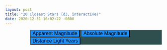 ```yaml
---
layout: post
title: "20 Closest Stars (d3, interactive)"
date: 2020-12-31 16:02:22 -0800
---
```


<html>

<head>
		<meta charset="UTF-8"/>
		<meta name='viewport' path1tent='width=device-width,initial-scale=1.0'/>
		<title>20 Closest Stars</title>
    <style>
body {
  color: lightgray;
  width: 800px;
  font-family:Arial, Helvetica, sans-serif
  }
.controls {
  margin-left: 80px;
  background-color: darkslategray
}
.initial-content {
  background-color: darkslategray
}
button {
  background-color: dodgerblue;
  font-family:Arial, Helvetica, sans-serif;
  font-size: 16px
}
g {
  font-size: 13px
}
    </style>
		<script src='https://d3js.org/d3.v6.min.js'></script>
		<!--<script src='C:\AllThingsData\Projects\d3\Source\v6\d3.min.js'></script>-->
	</head>
  <body>
    <!-- Chart container -->
    <div class='bar-chart-container'></div>

  <!-- Controls -->
  <div class='controls'>
      <button data-name='Apparent Magnitude'>Apparent Magnitude</button>
      <button data-name='Absolute Magnitude'>Absolute Magnitude</button>
      <button data-name='Distance Light Years'>Distance Light Years</button>
    </div>
     <!-- Javascript logic -->
     <script>
     var data = [
  {
    "Name": "Deneb",
    "Astronomical Name": "Alpha Cygni",
    "Apparent Magnitude": 1.25,
    "Absolute Magnitude": -8.73,
 "Distance Light Years": 1467
  },
 {
   "Name": "Rigel",
   "Astronomical Name": "Beta Orionis",
   "Apparent Magnitude": 0.18,
   "Absolute Magnitude": -6.69,
"Distance Light Years": 773
 },
 {
   "Name": "Antares",
   "Astronomical Name": "Alpha Scorpii",
   "Apparent Magnitude": 1.06,
   "Absolute Magnitude": -5.28,
"Distance Light Years": 604
 },
 {
   "Name": "Hadar",
   "Astronomical Name": "Beta Centauri",
   "Apparent Magnitude": 0.61,
   "Absolute Magnitude": -5.42,
"Distance Light Years": 526
 },
 {
   "Name": "Betelgeuse",
   "Astronomical Name": "Alpha Orionis",
   "Apparent Magnitude": 0.45,
   "Absolute Magnitude": -5.14,
"Distance Light Years": 522
 },
{
   "Name": "Mimosa",
   "Astronomical Name": "Beta Crucis",
   "Apparent Magnitude": 1.25,
   "Absolute Magnitude": -3.92,
"Distance Light Years": 352
 },
 {
   "Name": "Acrux",
   "Astronomical Name": "Alpha Crucis",
   "Apparent Magnitude": 0.77,
   "Absolute Magnitude": -4.19,
"Distance Light Years": 321
 },
 {
   "Name": "Canopus",
   "Astronomical Name": "Alpha Carinae",
   "Apparent Magnitude": -0.62,
   "Absolute Magnitude": -5.53,
"Distance Light Years": 313
 },
 {
   "Name": "Spica",
   "Astronomical Name": "Alpha Virginis",
   "Apparent Magnitude": 0.98,
   "Absolute Magnitude": -3.55,
"Distance Light Years": 262
 },
 {
   "Name": "Achernar",
   "Astronomical Name": "Alpha Eridani",
   "Apparent Magnitude": 0.45,
   "Absolute Magnitude": -2.77,
"Distance Light Years": 144
 },
 {
   "Name": "Aldebaran",
   "Astronomical Name": "Alpha Tauri",
   "Apparent Magnitude": 0.87,
   "Absolute Magnitude": -0.63,
"Distance Light Years": 65
 },
 {
   "Name": "Capella",
   "Astronomical Name": "Alpha Aurigae",
   "Apparent Magnitude": 0.08,
   "Absolute Magnitude": -0.48,
"Distance Light Years": 42
 },
 {
   "Name": "Arcturus",
   "Astronomical Name": "Alpha Bootis",
   "Apparent Magnitude": -0.05,
   "Absolute Magnitude": -0.31,
"Distance Light Years": 37
 },
 {
   "Name": "Pollux",
   "Astronomical Name": "Beta Geminorum",
   "Apparent Magnitude": 1.16,
   "Absolute Magnitude": 1.09,
"Distance Light Years": 34
 },
 {
   "Name": "Vega",
   "Astronomical Name": "Alpha Lyrae",
   "Apparent Magnitude": 0.03,
   "Absolute Magnitude": 0.58,
"Distance Light Years": 25
 },
 {
   "Name": "Fomalhaut",
   "Astronomical Name": "Alpha Piscis Austrini",
   "Apparent Magnitude": 1.17,
   "Absolute Magnitude": 1.74,
"Distance Light Years": 25
 },
 {
   "Name": "Altair",
   "Astronomical Name": "Alpha Aquilae",
   "Apparent Magnitude": 0.76,
   "Absolute Magnitude": 2.2,
"Distance Light Years": 17
 },
 {
   "Name": "Procyon",
   "Astronomical Name": "Alpha Canis Minoris",
   "Apparent Magnitude": 0.4,
   "Absolute Magnitude": 2.68,
"Distance Light Years": 11
 },
  {
   "Name": "Sirius",
   "Astronomical Name": "Alpha Canis Majoris",
   "Apparent Magnitude": -1.44,
   "Absolute Magnitude": 1.45,
"Distance Light Years": 9
 },
 {
   "Name": "Alpha Centauri",
   "Astronomical Name": "Rigel Kentaurus",
   "Apparent Magnitude": -0.01,
   "Absolute Magnitude": 4.34,
"Distance Light Years": 4
 }
 ]
// Main function.
  let metric = 'Distance Light Years';
  // Click handler.
  function click() {
    metric = this.dataset.name;
    const updatedData = data
    .sort((a, b) => b[metric] - a[metric]);
    update(updatedData);
  }
  // General Update Pattern.
  function update(data) {
    // Update scales.
    const mmin = d3.min(data, d => d[metric]);
    const mmax = d3.max(data, d => d[metric]);
    xScale.domain([mmin < 0 ? 1.1 * mmin : -10, mmax]);
    yScale.domain(data.map(d => d.Name));
    // Set up transition.
    const dur = 1000;
    const t = d3.transition().duration(dur);
    // Update bars.
    bars
      .selectAll('.bar')
      .data(data, d => d.Name)
      .join(
        enter => {
          enter
            .append('rect')
            .attr('class', 'bar')
            .attr('y', d => yScale(d.Name))
            .attr('height', yScale.bandwidth())
            .style('fill', 'dodgerblue')
            .transition(t)
            .delay((d, i) => i * 20)
            .attr('width', d => xScale(d[metric]))
            .style('fill', 'dodgerblue');
        },
         update => {
          update
            .transition(t)
            .delay((d, i) => i * 20)
            .attr('y', d => yScale(d.Name))
            .attr('width', d => xScale(d[metric]));
        },
       exit => {
          exit
            .transition()
            .duration(dur / 2)
            .style('fill-opacity', 0)
            .remove();
        }
      );
    // Update Axes.
    xAxisDraw.transition(t).call(xAxis.scale(xScale));
    yAxisDraw.transition(t).call(yAxis.scale(yScale));
    yAxisDraw.selectAll('text').attr('dx', '-0.6em');
    // Update header.
    headline.text(`${metric}`)
            .style('fill','lightgray' );
  }
  // Margin convention.
  const margin = { top: 80, right: 40, bottom: 40, left: 100 };
  const width = 600 - margin.right - margin.left;
  const height = 500 - margin.top - margin.bottom;
  // Scales.
  const xScale = d3.scaleLinear().range([0, width]);
  const yScale = d3
    .scaleBand()
    .rangeRound([height, 0])
    .paddingInner(0.25);
  // Draw base.
  const svg = d3
    .select('.bar-chart-container')
    .append('svg')
    .attr('width', width + margin.right + margin.left)
    .attr('height', height + margin.top + margin.bottom)
    .append('g')
    .attr('transform', `translate(${margin.left}, ${margin.top})`);
  // Draw header.
  const header = svg
    .append('g')
    .attr('class', 'bar-header')
    .attr('transform', `translate(0,${-margin.top * 0.6})`)
    .append('text');
  const headline = header.append('tspan');
  header
    .append('tspan')
    .attr('x', 0)
    .attr('dy', '1.5em')
    .style('font-size', '0.8em')
    .style('fill', 'lightgray')
    .text('20 brightest stars as seen from Earth, excluding the Sun');
  // Draw Bars.
  const bars = svg.append('g').attr('class', 'bars');
  // Draw x axis.
  const xAxis = d3
    .axisTop(xScale)
    .ticks(5)
    .tickSizeInner(-height)
    .tickSizeOuter(0);
  const xAxisDraw = svg.append('g').attr('class', 'x axis');
  // Draw y axis.
  const yAxis = d3.axisLeft(yScale).tickSize(0);
  const yAxisDraw = svg.append('g').attr('class', 'y axis');
  // Initial bar render.
  const starData = data
update(starData);
  // Listen to click events.
  d3.selectAll('button').on('click', click);
     </script>
    </body>
</html>